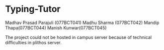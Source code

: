 # Typing-Tutor

Madhav Prasad Parajuli (077BCT041)
Madhu Sharma (077BCT042)
Mandip Thapa(077BCT044)
Manish Kunwar(077BCT045)

The project could not be hosted in campus server because of technical difficulties in plithos server.
